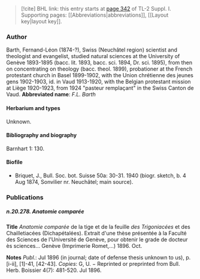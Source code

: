 > [!cite] BHL link: this entry starts at [page 342](https://www.biodiversitylibrary.org/page/33265069) of TL-2 Suppl. I.
> Supporting pages: [[Abbreviations|abbreviations]], [[Layout key|layout key]].

### Author

Barth, Fernand-Léon (1874-?), Swiss (Neuchâtel region) scientist and theologist and evangelist, studied natural sciences at the University of Genève 1893-1895 (bacc. lit. 1893, bacc. sci. 1894, Dr. sci. 1895), from then on concentrating on theology (bacc. theol. 1899), probationer at the French protestant church in Basel 1899-1902, with the Union chrétienne des jeunes gens 1902-1903, id. in Vaud 1913-1920, with the Belgian protestant mission at Liège 1920-1923, from 1924 "pasteur remplaçant" in the Swiss Canton de Vaud. 
**Abbreviated name**: *F.L. Barth*

#### Herbarium and types

Unknown.

#### Bibliography and biography

Barnhart 1: 130.

#### Biofile

- Briquet, J., Bull. Soc. bot. Suisse 50a: 30-31. 1940 (biogr. sketch, b. 4 Aug 1874, Sonvilier nr. Neuchâtel; main source).

### Publications

##### n.20.278. Anatomie comparée

**Title**
*Anatomie comparée* de la tige et de la feuille *des Trigoniacées* et des Chailletiacées (Dichapétalées). Extrait d'une thèse présentée à la Faculté des Sciences de l'Université de Genève, pour obtenir le grade de docteur ès sciences... Genève (Imprimerie Romet,...) 1896. Oct.

**Notes**
*Publ*.: Jul 1896 (in journal; date of defense thesis unknown to us), p. \[i-ii\], \[1\]-41, \[42-43\].
*Copies*: G, U. − Reprinted or preprinted from Bull. Herb. Boissier 4(7): 481-520. Jul 1896.

